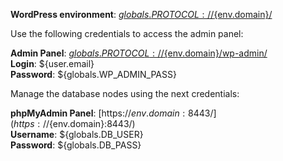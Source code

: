 **WordPress environment**: [${globals.PROTOCOL}://${env.domain}/](${globals.PROTOCOL}://${env.domain}/)

Use the following credentials to access the admin panel:

**Admin Panel**: [${globals.PROTOCOL}://${env.domain}/wp-admin/](${globals.PROTOCOL}://${env.domain}/wp-admin/)  
**Login**: ${user.email}  
**Password**: ${globals.WP_ADMIN_PASS}  

Manage the database nodes using the next credentials:

**phpMyAdmin Panel**: [https://${env.domain}:8443/](https://${env.domain}:8443/)  
**Username**: ${globals.DB_USER}    
**Password**: ${globals.DB_PASS}  

